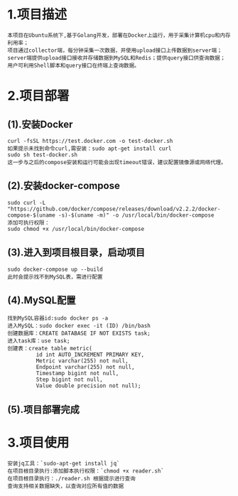 # 1.项目描述
    本项目在Ubuntu系统下,基于Golang开发，部署在Docker上运行，用于采集计算机cpu和内存利用率；
    项目通过collector端，每分钟采集一次数据，并使用upload接口上传数据到server端；
    server端提供upload接口接收并存储数据到MySQL和Redis；提供query接口供查询数据；
    用户可利用Shell脚本和query接口在终端上查询数据。
# 2.项目部署
## (1).安装Docker
    curl -fsSL https://test.docker.com -o test-docker.sh
    如果提示未找到命令curl,需安装：sudo apt-get install curl
    sudo sh test-docker.sh
    这一步与之后的compose安装和运行可能会出现timeout错误，建议配置镜像源或网络代理。
## (2).安装docker-compose
    sudo curl -L "https://github.com/docker/compose/releases/download/v2.2.2/docker-compose-$(uname -s)-$(uname -m)" -o /usr/local/bin/docker-compose
    添加可执行权限：
    sudo chmod +x /usr/local/bin/docker-compose
## (3).进入到项目根目录，启动项目
    sudo docker-compose up --build
    此时会提示找不到MySQL表，需进行配置
## (4).MySQL配置
    找到MySQL容器id:sudo docker ps -a
    进入MySQL：sudo docker exec -it (ID) /bin/bash
    创建数据库：CREATE DATABASE IF NOT EXISTS task;
    进入task库：use task;
    创建表：create table metric(
             id int AUTO_INCREMENT PRIMARY KEY,
             Metric varchar(255) not null,
             Endpoint varchar(255) not null,
             Timestamp bigint not null,
             Step bigint not null,
             Value double precision not null);
## (5).项目部署完成

# 3.项目使用
    安装jq工具：`sudo-apt-get install jq`
    在项目根目录执行:添加脚本执行权限：`chmod +x reader.sh`
    在项目根目录执行：./reader.sh 根据提示进行查询
    查询支持相关数据缺失，以查询对应所有值的数据
